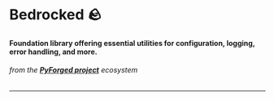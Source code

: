 # Bedrocked 🪨

#### Foundation library offering essential utilities for configuration, logging, error handling, and more.

###### _from the **[PyForged project](#)** ecosystem_

---------------------------------------------------------------------------------------------------------------------

